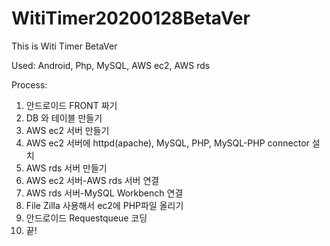 # WitiTimer20200128BetaVer
This is Witi Timer BetaVer

Used:
Android, Php, MySQL, AWS ec2, AWS rds

Process:
1. 안드로이드 FRONT 짜기
2. DB 와 테이블 만들기
3. AWS ec2 서버 만들기
4. AWS ec2 서버에 httpd(apache), MySQL, PHP, MySQL-PHP connector 설치
5. AWS rds 서버 만들기
6. AWS ec2 서버-AWS rds 서버 연결
7. AWS rds 서버-MySQL Workbench 연결
8. File Zilla 사용해서 ec2에 PHP파일 올리기
9. 안드로이드 Requestqueue 코딩
10. 끝!



